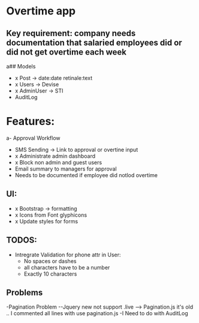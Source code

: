 # Overtime app

## Key requirement: company needs documentation that salaried  employees did or did not get overtime each week

a## Models
- x Post -> date:date retinale:text
- x Users -> Devise
- x AdminUser -> STI
- AuditLog

# Features: 
a- Approval Workflow
- SMS Sending -> Link to approval or overtine input
- x Administrate admin dashboard
- x Block non admin and guest users
- Email summary to managers for approval 
- Needs to be documented if employee did notlod overtime

## UI:
- x Bootstrap -> formatting
- x Icons from Font glyphicons
- x Update styles for forms

## TODOS:
- Intregrate Validation for phone attr in User:
	* No spaces or dashes
	* all characters have to be a number
	* Exactly 10 characters

## Problems 
-Pagination Problem --Jquery new not support .live  --> Pagination.js it's old .. I commented all lines with use pagination.js
	-I Need to do with AuditLog
